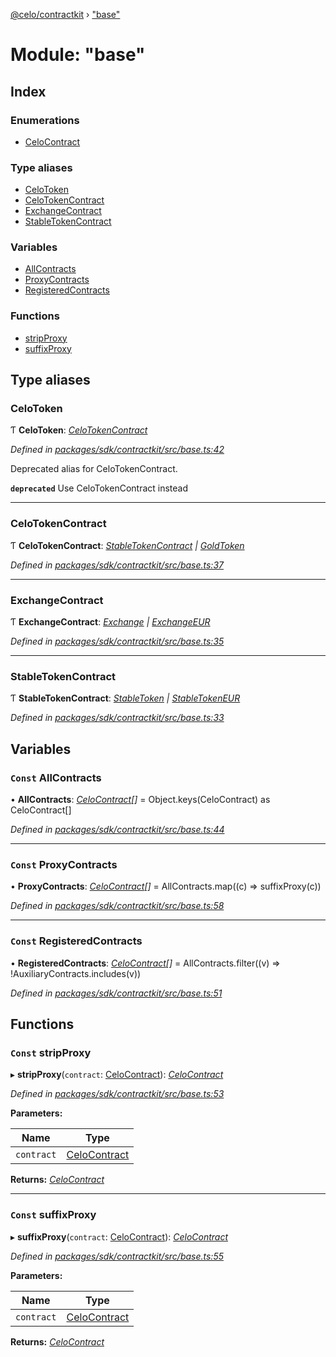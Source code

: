 [@celo/contractkit](../README.md) › ["base"](_base_.md)

# Module: "base"

## Index

### Enumerations

* [CeloContract](../enums/_base_.celocontract.md)

### Type aliases

* [CeloToken](_base_.md#celotoken)
* [CeloTokenContract](_base_.md#celotokencontract)
* [ExchangeContract](_base_.md#exchangecontract)
* [StableTokenContract](_base_.md#stabletokencontract)

### Variables

* [AllContracts](_base_.md#const-allcontracts)
* [ProxyContracts](_base_.md#const-proxycontracts)
* [RegisteredContracts](_base_.md#const-registeredcontracts)

### Functions

* [stripProxy](_base_.md#const-stripproxy)
* [suffixProxy](_base_.md#const-suffixproxy)

## Type aliases

###  CeloToken

Ƭ **CeloToken**: *[CeloTokenContract](_base_.md#celotokencontract)*

*Defined in [packages/sdk/contractkit/src/base.ts:42](https://github.com/celo-org/celo-monorepo/blob/master/packages/sdk/contractkit/src/base.ts#L42)*

Deprecated alias for CeloTokenContract.

**`deprecated`** Use CeloTokenContract instead

___

###  CeloTokenContract

Ƭ **CeloTokenContract**: *[StableTokenContract](_base_.md#stabletokencontract) | [GoldToken](../enums/_base_.celocontract.md#goldtoken)*

*Defined in [packages/sdk/contractkit/src/base.ts:37](https://github.com/celo-org/celo-monorepo/blob/master/packages/sdk/contractkit/src/base.ts#L37)*

___

###  ExchangeContract

Ƭ **ExchangeContract**: *[Exchange](../enums/_base_.celocontract.md#exchange) | [ExchangeEUR](../enums/_base_.celocontract.md#exchangeeur)*

*Defined in [packages/sdk/contractkit/src/base.ts:35](https://github.com/celo-org/celo-monorepo/blob/master/packages/sdk/contractkit/src/base.ts#L35)*

___

###  StableTokenContract

Ƭ **StableTokenContract**: *[StableToken](../enums/_base_.celocontract.md#stabletoken) | [StableTokenEUR](../enums/_base_.celocontract.md#stabletokeneur)*

*Defined in [packages/sdk/contractkit/src/base.ts:33](https://github.com/celo-org/celo-monorepo/blob/master/packages/sdk/contractkit/src/base.ts#L33)*

## Variables

### `Const` AllContracts

• **AllContracts**: *[CeloContract](../enums/_base_.celocontract.md)[]* = Object.keys(CeloContract) as CeloContract[]

*Defined in [packages/sdk/contractkit/src/base.ts:44](https://github.com/celo-org/celo-monorepo/blob/master/packages/sdk/contractkit/src/base.ts#L44)*

___

### `Const` ProxyContracts

• **ProxyContracts**: *[CeloContract](../enums/_base_.celocontract.md)[]* = AllContracts.map((c) => suffixProxy(c))

*Defined in [packages/sdk/contractkit/src/base.ts:58](https://github.com/celo-org/celo-monorepo/blob/master/packages/sdk/contractkit/src/base.ts#L58)*

___

### `Const` RegisteredContracts

• **RegisteredContracts**: *[CeloContract](../enums/_base_.celocontract.md)[]* = AllContracts.filter((v) => !AuxiliaryContracts.includes(v))

*Defined in [packages/sdk/contractkit/src/base.ts:51](https://github.com/celo-org/celo-monorepo/blob/master/packages/sdk/contractkit/src/base.ts#L51)*

## Functions

### `Const` stripProxy

▸ **stripProxy**(`contract`: [CeloContract](../enums/_base_.celocontract.md)): *[CeloContract](../enums/_base_.celocontract.md)*

*Defined in [packages/sdk/contractkit/src/base.ts:53](https://github.com/celo-org/celo-monorepo/blob/master/packages/sdk/contractkit/src/base.ts#L53)*

**Parameters:**

Name | Type |
------ | ------ |
`contract` | [CeloContract](../enums/_base_.celocontract.md) |

**Returns:** *[CeloContract](../enums/_base_.celocontract.md)*

___

### `Const` suffixProxy

▸ **suffixProxy**(`contract`: [CeloContract](../enums/_base_.celocontract.md)): *[CeloContract](../enums/_base_.celocontract.md)*

*Defined in [packages/sdk/contractkit/src/base.ts:55](https://github.com/celo-org/celo-monorepo/blob/master/packages/sdk/contractkit/src/base.ts#L55)*

**Parameters:**

Name | Type |
------ | ------ |
`contract` | [CeloContract](../enums/_base_.celocontract.md) |

**Returns:** *[CeloContract](../enums/_base_.celocontract.md)*
